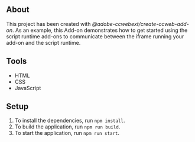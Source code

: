 ## About

This project has been created with _@adobe-ccwebext/create-ccweb-add-on_. As an example, this Add-on demonstrates how to get started using the script runtime add-ons to communicate between the iframe running your add-on and the script runtime. 

## Tools

-   HTML
-   CSS
-   JavaScript

## Setup

1. To install the dependencies, run `npm install`.
2. To build the application, run `npm run build`.
3. To start the application, run `npm run start`.
